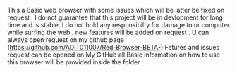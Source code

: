 This a Basic web browser with some issues which will be latter be fixed on request . I do not guarantee that this project will be in devlopment for long time and is stable.
I do not hold any responsibilty for damage to ur computer while surfing the web . 
new features will be added on request . 
U can always open request on my github page (https://github.com/ADIT011007/Red-Browser-BETA-) Fetures and issues request can be opened on My GitHub all Basic information on how to use this browser will be provided inside the folder 
